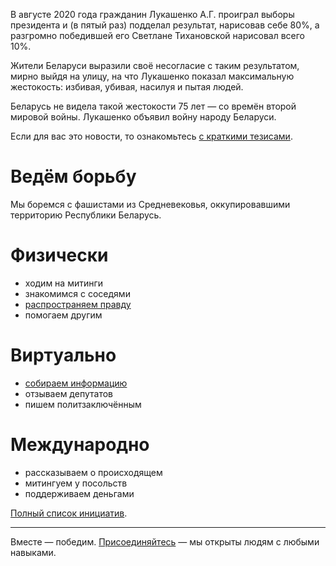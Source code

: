 В августе 2020 года гражданин Лукашенко А.Г. проиграл выборы президента и (в пятый раз) подделал результат, нарисовав себе 80%, а разгромно победившей его Светлане Тихановской нарисовал всего 10%.

Жители Беларуси выразили своё несогласие с таким результатом, мирно выйдя на улицу, на что Лукашенко показал максимальную жестокость: избивая, убивая, насилуя и пытая людей.

Беларусь не видела такой жестокости 75 лет — со времён второй мировой войны. Лукашенко объявил войну народу Беларуси.

Если для вас это новости, то ознакомьтесь [с краткими тезисами](https://free-belarus.info/summary).

# Ведём борьбу

Мы боремся с фашистами из Средневековья, оккупировавшими территорию Республики Беларусь.

# Физически

- ходим на митинги
- знакомимся с соседями
- [распространяем правду](https://free-belarus.info/agitation)
- помогаем другим

# Виртуально

- [собираем информацию](https://free-belarus.info/contribute)
- отзываем депутатов
- пишем политзаключённым

# Международно

- рассказываем о происходящем
- митингуем у посольств
- поддерживаем деньгами

[Полный список инициатив](https://free-belarus.info/initiatives).

---

Вместе — победим. [Присоединяйтесь](https://free-belarus.info/contribute) — мы открыты людям с любыми навыками. 
